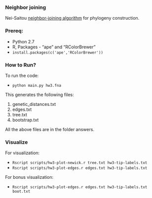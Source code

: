 ### Neighbor joining

Nei-Saitou [neighbor-joining algorithm](https://en.wikipedia.org/wiki/Neighbor_joining) for phylogeny construction.

### Prereq:

- Python 2.7
- R, Packages - “ape” and “RColorBrewer”
- `install.packages(c('ape','RColorBrewer'))`

### How to Run?

To run the code:
- `python main.py hw3.fna`

This generates the following files:
1. genetic_distances.txt
2. edges.txt
3. tree.txt
4. bootstrap.txt

All the above files are in the folder answers.

### Visualize

For visualization:

- `Rscript scripts/hw3-plot-newick.r tree.txt hw3-tip-labels.txt`
- `Rscript scripts/hw3-plot-edges.r edges.txt hw3-tip-labels.txt`

For bonus visualization:

- `Rscript scripts/hw3-plot-edges.r edges.txt hw3-tip-labels.txt boot.txt`
